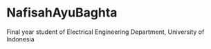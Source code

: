 # NafisahAyuBaghta
Final year student of Electrical Engineering Department, University of Indonesia
